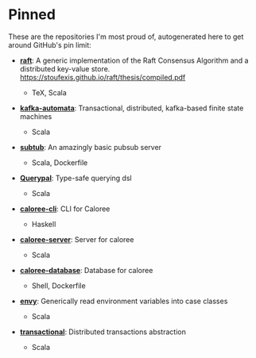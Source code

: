 # Pinned

These are the repositories I'm most proud of, autogenerated here to get around GitHub's pin limit:

* **[raft](https://github.com/stoufexis/raft)**: A generic implementation of the Raft Consensus Algorithm and a distributed key-value store. https://stoufexis.github.io/raft/thesis/compiled.pdf
  * TeX, Scala

* **[kafka-automata](https://github.com/stoufexis/kafka-automata)**: Transactional, distributed, kafka-based finite state machines
  * Scala

* **[subtub](https://github.com/stoufexis/subtub)**: An amazingly basic pubsub server
  * Scala, Dockerfile

* **[Querypal](https://github.com/stoufexis/Querypal)**: Type-safe querying dsl
  * Scala

* **[caloree-cli](https://github.com/stoufexis/caloree-cli)**: CLI for Caloree
  * Haskell

* **[caloree-server](https://github.com/stoufexis/caloree-server)**: Server for caloree
  * Scala

* **[caloree-database](https://github.com/stoufexis/caloree-database)**: Database for caloree
  * Shell, Dockerfile

* **[envy](https://github.com/stoufexis/envy)**: Generically read environment variables into case classes
  * Scala

* **[transactional](https://github.com/stoufexis/transactional)**: Distributed transactions abstraction
  * Scala

